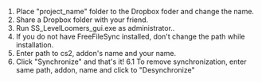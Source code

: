 1. Place "project_name" folder to the Dropbox foder and change the name.
2. Share a Dropbox folder with your friend.
3. Run SS_LevelLoomers_gui.exe as administrator..
4. If you do not have FreeFileSync installed, don't change the path while installation.
5. Enter path to cs2, addon's name and your name.
6. Click "Synchronize" and that's it!
6.1 To remove synchronization, enter same path, addon, name and click to "Desynchronize"
